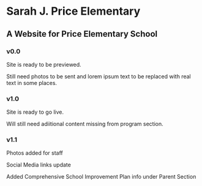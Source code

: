 # Sarah J. Price Elementary

## A Website for Price Elementary School

### v0.0
Site is ready to be previewed.

Still need photos to be sent and lorem ipsum text to be replaced with real text in some places.

### v1.0
Site is ready to go live.

Will still need adiitional content missing from program section.

### v1.1
Photos added for staff

Social Media links update

Added Comprehensive School Improvement Plan info under Parent Section
